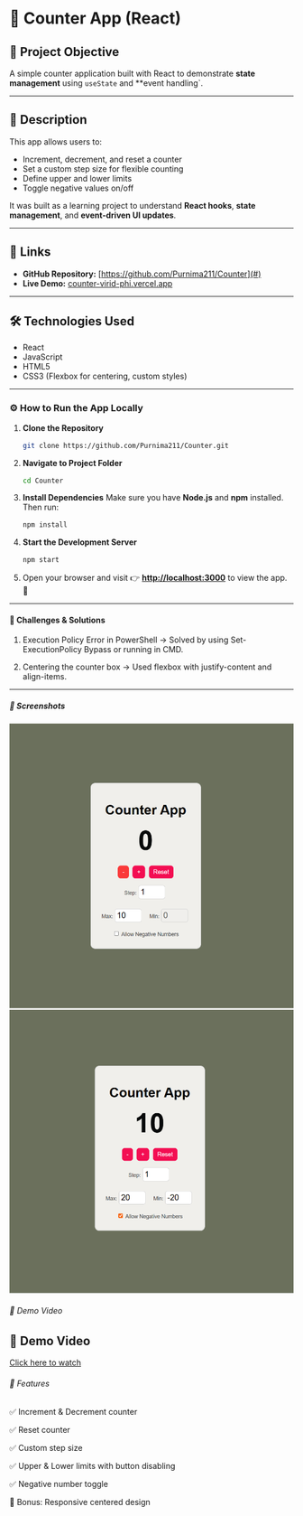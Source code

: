 # 🧮 Counter App (React)

## 📌 Project Objective
A simple counter application built with React to demonstrate **state management** using `useState` and **event handling`.  

---

## 📄 Description
This app allows users to:
- Increment, decrement, and reset a counter
- Set a custom step size for flexible counting
- Define upper and lower limits
- Toggle negative values on/off  

It was built as a learning project to understand **React hooks**, **state management**, and **event-driven UI updates**.

---

## 🔗 Links
- **GitHub Repository:** [https://github.com/Purnima211/Counter](#)
- **Live Demo:** [counter-virid-phi.vercel.app](#)

---

## 🛠 Technologies Used
- React 
- JavaScript 
- HTML5
- CSS3 (Flexbox for centering, custom styles)


---

### ⚙️ How to Run the App Locally

1. **Clone the Repository**

   ```bash
   git clone https://github.com/Purnima211/Counter.git
   ```

2. **Navigate to Project Folder**

   ```bash
   cd Counter
   ```

3. **Install Dependencies**
   Make sure you have **Node.js** and **npm** installed. Then run:

   ```bash
   npm install
   ```

4. **Start the Development Server**

   ```bash
   npm start
   ```

5. Open your browser and visit 👉 **[http://localhost:3000](http://localhost:3000)** to view the app. 🚀

---
#### 🧪 Challenges & Solutions

1. Execution Policy Error in PowerShell → Solved by using Set-ExecutionPolicy Bypass or running in CMD.

2. Centering the counter box → Used flexbox with justify-content and align-items.

---
##### 📸 Screenshots

![alt text](<Screenshot 2025-08-16 151432.png>)
![alt text](<Screenshot 2025-08-16 151530.png>)

###### 🎥 Demo Video
## 🎥 Demo Video
[Click here to watch](./Demo%20Vedio.mp4)


###### 🔧 Features

✅ Increment & Decrement counter

✅ Reset counter

✅ Custom step size

✅ Upper & Lower limits with button disabling

✅ Negative number toggle

🎁 Bonus: Responsive centered design
